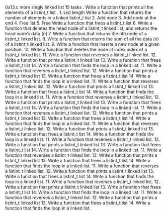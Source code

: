0x13.c more singly linked list
15 tasks
. Write a function that prints all the elements of a listint_t list
. 1. List length
Write a function that returns the number of elements in a linked listint_t list
2.  Add node
3. Add node at the end
4. Free list
5. Free Write a function that frees a listint_t list
6. Write a function that deletes the head node of a listint_t linked list, and returns the head node’s data (n)
7. Write a function that returns the nth node of a listint_t linked list.
8. Write a function that returns the sum of all the data (n) of a listint_t linked list.
9. Write a function that inserts a new node at a given position.
10. Write a function that deletes the node at index index of a listint_t linked list.
11. Write a function that reverses a listint_t linked list.
12. Write a function that prints a listint_t linked list
13. Write a function that frees a listint_t list
14. Write a function that finds the loop in a linked list.
11. Write a function that reverses a listint_t linked list.
12. Write a function that prints a listint_t linked list
13. Write a function that frees a listint_t list
14. Write a function that finds the loop in a linked list.
11. Write a function that reverses a listint_t linked list.
12. Write a function that prints a listint_t linked list
13. Write a function that frees a listint_t list
14. Write a function that finds the loop in a linked list.
11. Write a function that reverses a listint_t linked list.
12. Write a function that prints a listint_t linked list
13. Write a function that frees a listint_t list
14. Write a function that finds the loop in a linked list.
11. Write a function that reverses a listint_t linked list.
12. Write a function that prints a listint_t linked list
13. Write a function that frees a listint_t list
14. Write a function that finds the loop in a linked list.
11. Write a function that reverses a listint_t linked list.
12. Write a function that prints a listint_t linked list
13. Write a function that frees a listint_t list
14. Write a function that finds the loop in a linked list.
11. Write a function that reverses a listint_t linked list.
12. Write a function that prints a listint_t linked list
13. Write a function that frees a listint_t list
14. Write a function that finds the loop in a linked list.
11. Write a function that reverses a listint_t linked list.
12. Write a function that prints a listint_t linked list
13. Write a function that frees a listint_t list
14. Write a function that finds the loop in a linked list.
11. Write a function that reverses a listint_t linked list.
12. Write a function that prints a listint_t linked list
13. Write a function that frees a listint_t list
14. Write a function that finds the loop in a linked list.
11. Write a function that reverses a listint_t linked list.
12. Write a function that prints a listint_t linked list
13. Write a function that frees a listint_t list
14. Write a function that finds the loop in a linked list.
11. Write a function that reverses a listint_t linked list.
12. Write a function that prints a listint_t linked list
13. Write a function that frees a listint_t list
14. Write a function that finds the loop in a linked list.

